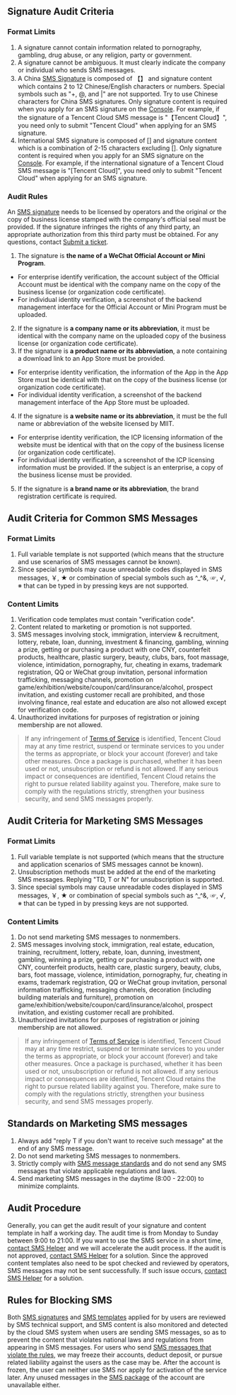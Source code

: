 ## Signature Audit Criteria
### Format Limits

1. A signature cannot contain information related to pornography, gambling, drug abuse, or any religion, party or government.
2. A signature cannot be ambiguous. It must clearly indicate the company or individual who sends SMS messages.
3. A China [SMS Signature](https://cloud.tencent.com/document/product/382/13299#.E7.9F.AD.E4.BF.A1.E7.AD.BE.E5.90.8D) is composed of 【】 and signature content which contains 2 to 12 Chinese/English characters or numbers. Special symbols such as "+, @, and |" are not supported. Try to use Chinese characters for China SMS signatures. Only signature content is required when you apply for an SMS signature on the [Console](https://console.cloud.tencent.com/sms/smsSign/1400054957/0/10). For example, if the signature of a Tencent Cloud SMS message is "【Tencent Cloud】", you need only to submit "Tencent Cloud" when applying for an SMS signature.
4. International SMS signature is composed of [] and signature content which is a combination of 2-15 characters excluding []. Only signature content is required when you apply for an SMS signature on the [Console](https://console.cloud.tencent.com/sms/smsSign/1400054957/0/10). For example, if the international signature of a Tencent Cloud SMS message is "[Tencent Cloud]", you need only to submit "Tencent Cloud" when applying for an SMS signature.

### Audit Rules

An [SMS signature](https://cloud.tencent.com/document/product/382/13299#.E7.9F.AD.E4.BF.A1.E7.AD.BE.E5.90.8D) needs to be licensed by operators and the original or the copy of business license stamped with the company's official seal must be provided. If the signature infringes the rights of any third party, an appropriate authorization from this third party must be obtained. For any questions, contact [Submit a ticket](https://console.cloud.tencent.com/workorder/category).

1. The signature is **the name of a WeChat Official Account or Mini Program**.
 - For enterprise identify verification, the account subject of the Official Account must be identical with the company name on the copy of the business license (or organization code certificate).
 - For individual identity verification, a screenshot of the backend management interface for the Official Account or Mini Program must be uploaded.
2. If the signature is **a company name or its abbreviation**, it must be identical with the company name on the uploaded copy of the business license (or organization code certificate).
3. If the signature is **a product name or its abbreviation**, a note containing a download link to an App Store must be provided.
 - For enterprise identity verification, the information of the App in the App Store must be identical with that on the copy of the business license (or organization code certificate).
 - For individual identity verification, a screenshot of the backend management interface of the App Store must be uploaded.
4. If the signature is **a website name or its abbreviation**, it must be the full name or abbreviation of the website licensed by MIIT.
 - For enterprise identity verification, the ICP licensing information of the website must be identical with that on the copy of the business license (or organization code certificate).
 - For individual identity verification, a screenshot of the ICP licensing information must be provided. If the subject is an enterprise, a copy of the business license must be provided.
5. If the signature is **a brand name or its abbreviation**, the brand registration certificate is required.


## Audit Criteria for Common SMS Messages
### Format Limits

1. Full variable template is not supported (which means that the structure and use scenarios of SMS messages cannot be known).
2. Since special symbols may cause unreadable codes displayed in SMS messages, ￥, ★ or combination of special symbols such as ^_^&, ☞, √, ※ that can be typed in by pressing keys are not supported.

### Content Limits

1. Verification code templates must contain "verification code".
2. Content related to marketing or promotion is not supported.
3. SMS messages involving stock, immigration, interview & recruitment, lottery, rebate, loan, dunning, investment & financing, gambling, winning a prize, getting or purchasing a product with one CNY, counterfeit products, healthcare, plastic surgery, beauty, clubs, bars, foot massage, violence, intimidation, pornography, fur, cheating in exams, trademark registration, QQ or WeChat group invitation, personal information trafficking, messaging channels, promotion on game/exhibition/website/coupon/card/insurance/alcohol, prospect invitation, and existing customer recall are prohibited, and those involving finance, real estate and education are also not allowed except for verification code.
4. Unauthorized invitations for purposes of registration or joining membership are not allowed.

>If any infringement of [Terms of Service](/document/product/382/15627) is identified, Tencent Cloud may at any time restrict, suspend or terminate services to you under the terms as appropriate, or block your account (forever) and take other measures. Once a package is purchased, whether it has been used or not, unsubscription or refund is not allowed. If any serious impact or consequences are identified, Tencent Cloud retains the right to pursue related liability against you. Therefore, make sure to comply with the regulations strictly, strengthen your business security, and send SMS messages properly.

## Audit Criteria for Marketing SMS Messages
### Format Limits

1. Full variable template is not supported (which means that the structure and application scenarios of SMS messages cannot be known).
2. Unsubscription methods must be added at the end of the marketing SMS messages. Replying "TD, T or N" for unsubscription is supported.
3. Since special symbols may cause unreadable codes displayed in SMS messages, ￥, ★ or combination of special symbols such as ^_^&, ☞, √, ※ that can be typed in by pressing keys are not supported.

### Content Limits
1. Do not send marketing SMS messages to nonmembers.
2. SMS messages involving stock, immigration, real estate, education, training, recruitment, lottery, rebate, loan, dunning, investment, gambling, winning a prize, getting or purchasing a product with one CNY, counterfeit products, health care, plastic surgery, beauty, clubs, bars, foot massage, violence, intimidation, pornography, fur, cheating in exams, trademark registration, QQ or WeChat group invitation, personal information trafficking, messaging channels, decoration (including building materials and furniture), promotion on game/exhibition/website/coupon/card/insurance/alcohol, prospect invitation, and existing customer recall are prohibited.
3. Unauthorized invitations for purposes of registration or joining membership are not allowed.

>If any infringement of [Terms of Service](/document/product/382/15627) is identified, Tencent Cloud may at any time restrict, suspend or terminate services to you under the terms as appropriate, or block your account (forever) and take other measures. Once a package is purchased, whether it has been used or not, unsubscription or refund is not allowed. If any serious impact or consequences are identified, Tencent Cloud retains the right to pursue related liability against you. Therefore, make sure to comply with the regulations strictly, strengthen your business security, and send SMS messages properly.


## Standards on Marketing SMS messages
1. Always add "reply T if you don't want to receive such message" at the end of any SMS message.
2. Do not send marketing SMS messages to nonmembers.
3. Strictly comply with [SMS message standards](https://cloud.tencent.com/document/product/382/13444#.E6.99.AE.E9.80.9A.E7.9F.AD.E4.BF.A1.E5.AE.A1.E6.A0.B8.E6.A0.87.E5.87.86) and do not send any SMS messages that violate applicable regulations and laws.
4. Send marketing SMS messages in the daytime (8:00 - 22:00) to minimize complaints.

## Audit Procedure
Generally, you can get the audit result of your signature and content template in half a working day. The audit time is from Monday to Sunday between 9:00 to 21:00.
If you want to use the SMS service in a short time, [contact SMS Helper](/document/product/382/3773) and we will accelerate the audit process. If the audit is not approved, [contact SMS Helper](/document/product/382/3773) for a solution.
Since the approved content templates also need to be spot checked and reviewed by operators, SMS messages may not be sent successfully. If such issue occurs, [contact SMS Helper](/document/product/382/3773) for a solution. 

## Rules for Blocking SMS
Both [SMS signatures](https://cloud.tencent.com/document/product/382/13299#.E7.9F.AD.E4.BF.A1.E7.AD.BE.E5.90.8D) and [SMS templates](https://cloud.tencent.com/document/product/382/13299#.E7.9F.AD.E4.BF.A1.E6.A8.A1.E6.9D.BF) applied for by users are reviewed by SMS technical support, and SMS content is also monitored and detected by the cloud SMS system when users are sending SMS messages, so as to prevent the content that violates national laws and regulations from appearing in SMS messages.
For users who send [SMS messages that violate the rules](https://cloud.tencent.com/document/product/382/13444#.E6.99.AE.E9.80.9A.E7.9F.AD.E4.BF.A1.E5.AE.A1.E6.A0.B8.E6.A0.87.E5.87.86), we may freeze their accounts, deduct deposit, or pursue related liability against the users as the case may be.
After the account is frozen, the user can neither use SMS nor apply for activation of the service later. Any unused messages in the [SMS package](https://cloud.tencent.com/document/product/382/13298) of the account are unavailable either.


